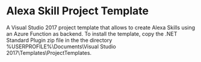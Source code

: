 # Alexa Skill Project Template
A Visual Studio 2017 project template that allows to create Alexa Skills using an Azure Function as backend. 
To install the template, copy the .NET Standard Plugin zip file in the the directory %USERPROFILE%\Documents\Visual Studio 2017\Templates\ProjectTemplates.
